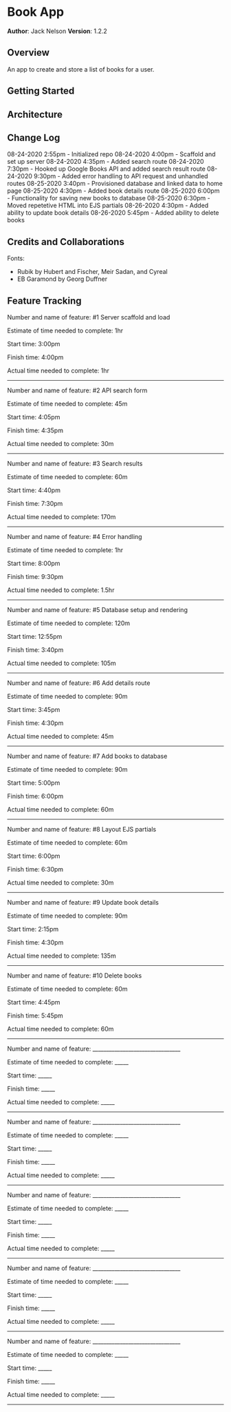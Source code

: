 # Book App

**Author**: Jack Nelson
**Version**: 1.2.2

## Overview

An app to create and store a list of books for a user.

## Getting Started
<!-- What are the steps that a user must take in order to build this app on their own machine and get it running? -->

## Architecture
<!-- Provide a detailed description of the application design. What technologies (languages, libraries, etc) you're using, and any other relevant design information. -->

## Change Log

08-24-2020 2:55pm - Initialized repo
08-24-2020 4:00pm - Scaffold and set up server
08-24-2020 4:35pm - Added search route
08-24-2020 7:30pm - Hooked up Google Books API and added search result route
08-24-2020 9:30pm - Added error handling to API request and unhandled routes
08-25-2020 3:40pm - Provisioned database and linked data to home page
08-25-2020 4:30pm - Added book details route
08-25-2020 6:00pm - Functionality for saving new books to database
08-25-2020 6:30pm - Moved repetetive HTML into EJS partials
08-26-2020 4:30pm - Added ability to update book details
08-26-2020 5:45pm - Added ability to delete books

## Credits and Collaborations

Fonts:
  - Rubik by Hubert and Fischer, Meir Sadan, and Cyreal
  - EB Garamond by Georg Duffner

## Feature Tracking

Number and name of feature: #1 Server scaffold and load

Estimate of time needed to complete: 1hr

Start time: 3:00pm

Finish time: 4:00pm

Actual time needed to complete: 1hr

---

Number and name of feature: #2 API search form

Estimate of time needed to complete: 45m

Start time: 4:05pm

Finish time: 4:35pm

Actual time needed to complete: 30m

---

Number and name of feature: #3 Search results

Estimate of time needed to complete: 60m

Start time: 4:40pm

Finish time: 7:30pm

Actual time needed to complete: 170m

---

Number and name of feature: #4 Error handling

Estimate of time needed to complete: 1hr

Start time: 8:00pm

Finish time: 9:30pm

Actual time needed to complete: 1.5hr

---

Number and name of feature: #5 Database setup and rendering

Estimate of time needed to complete: 120m

Start time: 12:55pm

Finish time: 3:40pm

Actual time needed to complete: 105m

---

Number and name of feature: #6 Add details route

Estimate of time needed to complete: 90m

Start time: 3:45pm

Finish time: 4:30pm

Actual time needed to complete: 45m

---

Number and name of feature: #7 Add books to database

Estimate of time needed to complete: 90m

Start time: 5:00pm

Finish time: 6:00pm

Actual time needed to complete: 60m

---

Number and name of feature: #8 Layout EJS partials

Estimate of time needed to complete: 60m

Start time: 6:00pm

Finish time: 6:30pm

Actual time needed to complete: 30m

---

Number and name of feature: #9 Update book details

Estimate of time needed to complete: 90m

Start time: 2:15pm

Finish time: 4:30pm

Actual time needed to complete: 135m

---

Number and name of feature: #10 Delete books

Estimate of time needed to complete: 60m

Start time: 4:45pm

Finish time: 5:45pm

Actual time needed to complete: 60m

---

Number and name of feature: ________________________________

Estimate of time needed to complete: _____

Start time: _____

Finish time: _____

Actual time needed to complete: _____

---

Number and name of feature: ________________________________

Estimate of time needed to complete: _____

Start time: _____

Finish time: _____

Actual time needed to complete: _____

---

Number and name of feature: ________________________________

Estimate of time needed to complete: _____

Start time: _____

Finish time: _____

Actual time needed to complete: _____

---

Number and name of feature: ________________________________

Estimate of time needed to complete: _____

Start time: _____

Finish time: _____

Actual time needed to complete: _____

---

Number and name of feature: ________________________________

Estimate of time needed to complete: _____

Start time: _____

Finish time: _____

Actual time needed to complete: _____

---
